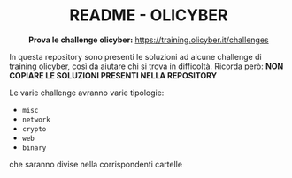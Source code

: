 <h1 style="text-align: center;">README - OLICYBER</h1>


<p style="text-align: center;">
  <strong>Prova le challenge olicyber:</strong> <a href="https://training.olicyber.it/challenges">https://training.olicyber.it/challenges</a>
</p>

In questa repository sono presenti le soluzioni ad alcune challenge di training olicyber, così da aiutare chi si trova in difficoltà.
Ricorda però: **NON COPIARE LE SOLUZIONI PRESENTI NELLA REPOSITORY**


Le varie challenge avranno varie tipologie:

- `misc`
- `network`  
- `crypto`  
- `web`  
- `binary`  
 

che saranno divise nella corrispondenti cartelle
<!--
Supported image formats: `png`, `jpg`, `jpeg`, `bmp`, `gif`.

---

### II. Installation

While Aperi'Solve is available online at [https://www.aperisolve.com](https://www.aperisolve.com), you can also install a CLI version with:

```bash
sudo sh -c "$(curl -fs https://www.aperisolve.com/install.sh)"-->
